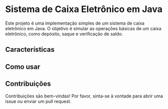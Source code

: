 # Sistema de Caixa Eletrônico em Java

Este projeto é uma implementação simples de um sistema de caixa eletrônico em Java. O objetivo é simular as operações básicas de um caixa eletrônico, como depósito, saque e verificação de saldo.

## Características

## Como usar

## Contribuições

Contribuições são bem-vindas! Por favor, sinta-se à vontade para abrir uma issue ou enviar um pull request.

